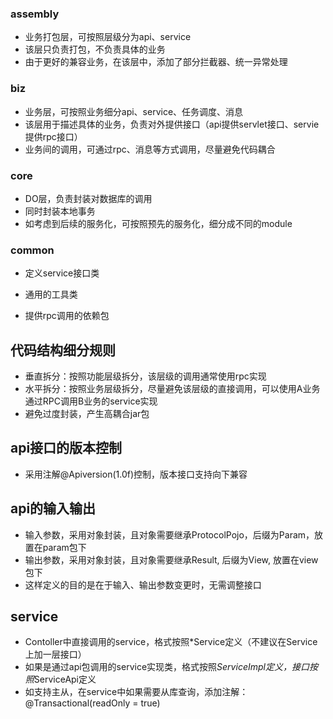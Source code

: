 ### assembly

* 业务打包层，可按照层级分为api、service
* 该层只负责打包，不负责具体的业务
* 由于更好的兼容业务，在该层中，添加了部分拦截器、统一异常处理

### biz

* 业务层，可按照业务细分api、service、任务调度、消息
* 该层用于描述具体的业务，负责对外提供接口（api提供servlet接口、servie提供rpc接口）
* 业务间的调用，可通过rpc、消息等方式调用，尽量避免代码耦合

### core

* DO层，负责封装对数据库的调用
* 同时封装本地事务
* 如考虑到后续的服务化，可按照预先的服务化，细分成不同的module

### common
* 定义service接口类
* 通用的工具类

* 提供rpc调用的依赖包

## 代码结构细分规则

* 垂直拆分：按照功能层级拆分，该层级的调用通常使用rpc实现
* 水平拆分：按照业务层级拆分，尽量避免该层级的直接调用，可以使用A业务通过RPC调用B业务的service实现
* 避免过度封装，产生高耦合jar包

## api接口的版本控制

* 采用注解@Apiversion(1.0f)控制，版本接口支持向下兼容

## api的输入输出

* 输入参数，采用对象封装，且对象需要继承ProtocolPojo，后缀为Param，放置在param包下
* 输出参数，采用对象封装，且对象需要继承Result, 后缀为View, 放置在view包下
* 这样定义的目的是在于输入、输出参数变更时，无需调整接口

## service
* Contoller中直接调用的service，格式按照*Service定义（不建议在Service上加一层接口）
* 如果是通过api包调用的service实现类，格式按照*ServiceImpl定义，接口按照*ServiceApi定义
* 如支持主从，在service中如果需要从库查询，添加注解：@Transactional(readOnly = true)

